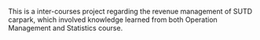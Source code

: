 This is a inter-courses project regarding the revenue management of SUTD carpark, which involved knowledge learned from both Operation Management and Statistics course.
